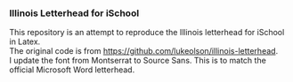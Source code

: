 ### Illinois Letterhead for iSchool

This repository is an attempt to reproduce the Illinois letterhead for iSchool in Latex. 
<br>
The original code is from <https://github.com/lukeolson/illinois-letterhead>.
<br>
I update the font from Montserrat to Source Sans. This is to match the official Microsoft Word letterhead. 
